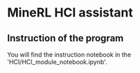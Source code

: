 #  **MineRL HCI assistant**
 
## **Instruction of the program**
You will find the instruction notebook in the 'HCI/HCI_module_notebook.ipynb'.


